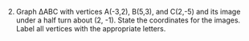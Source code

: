 02. Graph ΔABC with vertices A(-3,2), B(5,3), and C(2,-5) and its image under a half turn about (2, -1). State the coordinates for the images. Label all vertices with the appropriate letters.